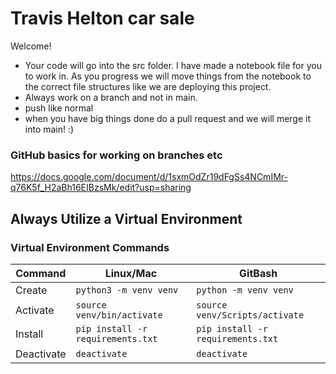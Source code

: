 # Travis Helton car sale

Welcome! 


- Your code will go into the src folder. I have made a notebook file for you to work in. As you progress we will move things from the notebook to the correct file structures like we are deploying this project. 
- Always work on a branch and not in main. 
- push like normal 
- when you have big things done do a pull request and we will merge it into main! :) 

### GitHub basics for working on branches etc

https://docs.google.com/document/d/1sxmOdZr19dFgSs4NCmIMr-q76K5f_H2aBh16EIBzsMk/edit?usp=sharing


## Always Utilize a Virtual Environment


### Virtual Environment Commands
| Command | Linux/Mac | GitBash |
| ------- | --------- | ------- |
| Create | `python3 -m venv venv` | `python -m venv venv` |
| Activate | `source venv/bin/activate` | `source venv/Scripts/activate` |
| Install | `pip install -r requirements.txt` | `pip install -r requirements.txt` |
| Deactivate | `deactivate` | `deactivate` |


